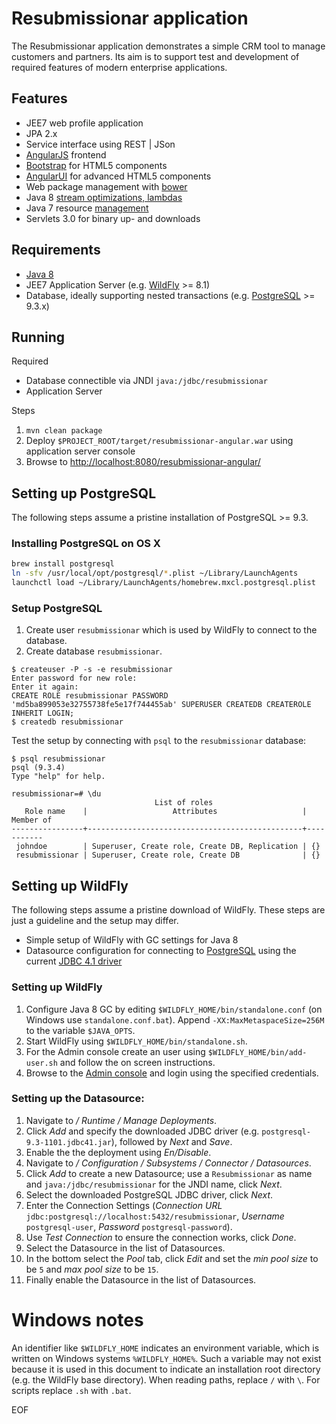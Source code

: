 # Resubmissionar application
The Resubmissionar application demonstrates a simple CRM tool to manage customers and partners. Its aim is to support test and development of required features of modern enterprise applications.

## Features
- JEE7 web profile application
- JPA 2.x
- Service interface using REST | JSon
- [AngularJS](https://angularjs.org) frontend
- [Bootstrap](http://getbootstrap.com) for HTML5 components
- [AngularUI](http://angular-ui.github.io/bootstrap/) for advanced HTML5 components
- Web package management with [bower](http://bower.io)
- Java 8 [stream optimizations, lambdas](http://www.techempower.com/blog/2013/03/26/everything-about-java-8/)
- Java 7 resource [management](http://www.oracle.com/technetwork/articles/java/trywithresources-401775.html)
- Servlets 3.0 for binary up- and downloads

## Requirements
- [Java 8](http://www.oracle.com/technetwork/java/javase/downloads/index.html)
- JEE7 Application Server (e.g. [WildFly](http://wildfly.org/downloads/) >= 8.1)
- Database, ideally supporting nested transactions (e.g. [PostgreSQL](http://www.postgresql.org/download/) >= 9.3.x)

## Running
Required
- Database connectible via JNDI `java:/jdbc/resubmissionar`
- Application Server

Steps
1. `mvn clean package`
2. Deploy `$PROJECT_ROOT/target/resubmissionar-angular.war` using application server console
3. Browse to [http://localhost:8080/resubmissionar-angular/](http://localhost:8080/resubmissionar-angular/)

## Setting up PostgreSQL
The following steps assume a pristine installation of PostgreSQL >= 9.3.

### Installing PostgreSQL on OS X
```bash
brew install postgresql
ln -sfv /usr/local/opt/postgresql/*.plist ~/Library/LaunchAgents
launchctl load ~/Library/LaunchAgents/homebrew.mxcl.postgresql.plist
```

### Setup PostgreSQL
1. Create user `resubmissionar` which is used by WildFly to connect to the database.
2. Create database `resubmissionar`.

```
$ createuser -P -s -e resubmissionar
Enter password for new role: 
Enter it again: 
CREATE ROLE resubmissionar PASSWORD 'md5ba899053e32755738fe5e17f744455ab' SUPERUSER CREATEDB CREATEROLE INHERIT LOGIN;
$ createdb resubmissionar
```

Test the setup by connecting with `psql` to the `resubmissionar` database:
```
$ psql resubmissionar
psql (9.3.4)
Type "help" for help.

resubmissionar=# \du
                                List of roles
   Role name    |                   Attributes                   | Member of 
----------------+------------------------------------------------+-----------
 johndoe        | Superuser, Create role, Create DB, Replication | {}
 resubmissionar | Superuser, Create role, Create DB              | {}
```

## Setting up WildFly
The following steps assume a pristine download of WildFly. These steps are just a guideline and the setup may differ.

- Simple setup of WildFly with GC settings for Java 8
- Datasource configuration for connecting to [PostgreSQL](http://www.postgresql.org) using the current [JDBC 4.1 driver](http://jdbc.postgresql.org/download.html)

### Setting up WildFly
1. Configure Java 8 GC by editing `$WILDFLY_HOME/bin/standalone.conf` (on Windows use `standalone.conf.bat`). Append `-XX:MaxMetaspaceSize=256M` to the variable `$JAVA_OPTS`.
2. Start WildFly using `$WILDFLY_HOME/bin/standalone.sh`. 
3. For the Admin console create an user using `$WILDFLY_HOME/bin/add-user.sh` and follow the on screen instructions.
4. Browse to the [Admin console](http://localhost:9990) and login using the specified credentials.

### Setting up the Datasource:
1. Navigate to  */ Runtime / Manage Deployments*.
2. Click *Add* and specify the downloaded JDBC driver (e.g. `postgresql-9.3-1101.jdbc41.jar`), followed by *Next* and *Save*.
3. Enable the the deployment using *En/Disable*.
4. Navigate to */ Configuration /  Subsystems / Connector / Datasources*.
5. Click *Add* to create a new Datasource; use a `Resubmissionar` as name and `java:/jdbc/resubmissionar` for the JNDI name, click *Next*.
6. Select the downloaded PostgreSQL JDBC driver, click *Next*.
7. Enter the Connection Settings (*Connection URL* `jdbc:postgresql://localhost:5432/resubmissionar`, *Username* `postgresql-user`, *Password* `postgresql-password`).
8. Use *Test Connection* to ensure the connection works, click *Done*.
9. Select the Datasource in the list of Datasources.
10. In the bottom select the *Pool* tab, click *Edit* and set the *min pool size* to be ```5``` and *max pool size* to be ```15```.
11. Finally enable the Datasource in the list of Datasources.

# Windows notes
An identifier like `$WILDFLY_HOME` indicates an environment variable, which is written on Windows systems `%WILDFLY_HOME%`. Such a variable may not exist because it is used in this document to indicate an installation root directory (e.g. the WildFly base directory).
When reading paths, replace `/` with `\`. For scripts replace `.sh` with `.bat`.

EOF
